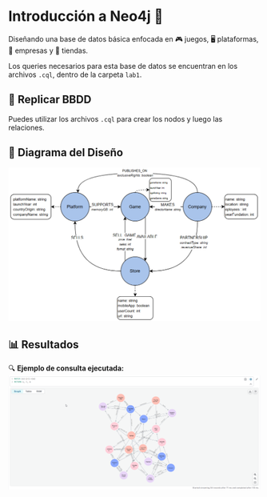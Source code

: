 # Introducción a Neo4j 🚀

Diseñando una base de datos básica enfocada en 🎮 juegos, 🖥️ plataformas, 🏢 empresas y 🛒 tiendas.  

Los queries necesarios para esta base de datos se encuentran en los archivos `.cql`, dentro de la carpeta `lab1`.  

## 🔄 Replicar BBDD

Puedes utilizar los archivos `.cql` para crear los nodos y luego las relaciones.

## 📝 Diagrama del Diseño
  
![Diagrama](./images/diagram.png "Diagrama")  

## 📊 Resultados  

🔍 **Ejemplo de consulta ejecutada:**  
![Resultado](./images/result.png "Resultado")  
